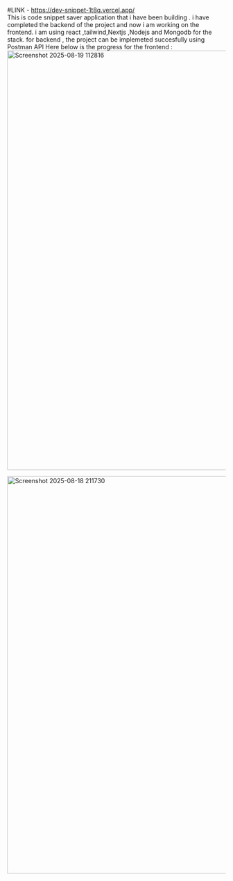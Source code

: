 #LINK - https://dev-snippet-1t8q.vercel.app/ <br>
This is code snippet saver application that i have been building . i have completed the backend of the project and now i am working on the frontend. 
i am using react ,tailwind,Nextjs ,Nodejs and Mongodb for the stack.
for backend , the project can be implemeted succesfully using Postman API
Here below is the progress for the frontend : 
<img width="1917" height="967" alt="Screenshot 2025-08-19 112816" src="https://github.com/user-attachments/assets/3beab46f-5518-40bb-b7c2-981fc26c9b8a" />

<img width="1872" height="916" alt="Screenshot 2025-08-18 211730" src="https://github.com/user-attachments/assets/a3b13bf5-44ec-4440-bff5-ef3d56389198" />
